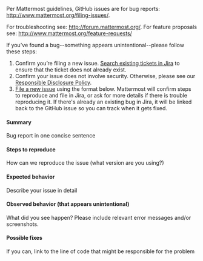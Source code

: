 Per Mattermost guidelines, GitHub issues are for bug reports: <http://www.mattermost.org/filing-issues/>.

For troubleshooting see: http://forum.mattermost.org/.
For feature proposals see: http://www.mattermost.org/feature-requests/

If you've found a bug--something appears unintentional--please follow these steps:

1. Confirm you’re filing a new issue. [Search existing tickets in Jira](https://mattermost.atlassian.net/issues/) to ensure that the ticket does not already exist.
2. Confirm your issue does not involve security. Otherwise, please see our [Responsible Disclosure Policy](https://about.mattermost.com/report-security-issue/).
3. [File a new issue](https://github.com/mattermost/mattermost-server/issues/new) using the format below. Mattermost will confirm steps to reproduce and file in Jira, or ask for more details if there is trouble reproducing it. If there's already an existing bug in Jira, it will be linked back to the GitHub issue so you can track when it gets fixed. 

#### Summary
Bug report in one concise sentence

#### Steps to reproduce
How can we reproduce the issue (what version are you using?)

#### Expected behavior
Describe your issue in detail

#### Observed behavior (that appears unintentional) 
What did you see happen? Please include relevant error messages and/or screenshots.

#### Possible fixes
If you can, link to the line of code that might be responsible for the problem
